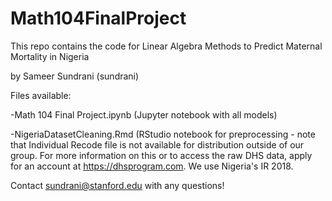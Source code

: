 # Math104FinalProject

This repo contains the code for Linear Algebra Methods to Predict Maternal Mortality in Nigeria

by Sameer Sundrani (sundrani)

Files available:

-Math 104 Final Project.ipynb (Jupyter notebook with all models)

-NigeriaDatasetCleaning.Rmd (RStudio notebook for preprocessing - note that Individual Recode file is not available for distribution outside of our group. For more information on this or to access the raw DHS data, apply for an account at https://dhsprogram.com. We use Nigeria's IR 2018.


Contact sundrani@stanford.edu with any questions!

